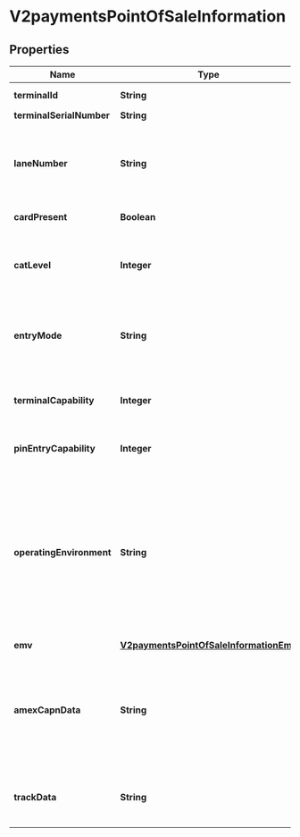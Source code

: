 
# V2paymentsPointOfSaleInformation

## Properties
Name | Type | Description | Notes
------------ | ------------- | ------------- | -------------
**terminalId** | **String** | Identifier for the terminal at your retail location. You can define this value yourself, but consult the processor for requirements.  For Payouts: This field is applicable for CtV.  |  [optional]
**terminalSerialNumber** | **String** | TBD |  [optional]
**laneNumber** | **String** | Identifier for an alternate terminal at your retail location. You define the value for this field.  This field is supported only for MasterCard transactions on FDC Nashville Global. Use the _terminalID_ field to identify the main terminal at your retail location. If your retail location has multiple terminals, use this _alternateTerminalID_ field to identify the terminal used for the transaction.  This field is a pass-through, which means that CyberSource does not check the value or modify the value in any way before sending it to the processor.  |  [optional]
**cardPresent** | **Boolean** | Indicates whether the card is present at the time of the transaction. Possible values:   - **true**: Card is present.  - **false**: Card is not present.  |  [optional]
**catLevel** | **Integer** | Type of cardholder-activated terminal. Possible values:   - 1: Automated dispensing machine  - 2: Self-service terminal  - 3: Limited amount terminal  - 4: In-flight commerce (IFC) terminal  - 5: Radio frequency device  - 6: Mobile acceptance terminal  - 7: Electronic cash register  - 8: E-commerce device at your location  - 9: Terminal or cash register that uses a dialup connection to connect to the transaction processing network  * Applicable only for CTV for Payouts.  |  [optional]
**entryMode** | **String** | Method of entering credit card information into the POS terminal. Possible values:   - contact: Read from direct contact with chip card.  - contactless: Read from a contactless interface using chip data.  - keyed: Manually keyed into POS terminal.  - msd: Read from a contactless interface using magnetic stripe data (MSD).  - swiped: Read from credit card magnetic stripe.  The contact, contactless, and msd values are supported only for EMV transactions. * Applicable only for CTV for Payouts.  |  [optional]
**terminalCapability** | **Integer** | POS terminalâ€™s capability. Possible values:   - 1: Terminal has a magnetic stripe reader only.  - 2: Terminal has a magnetic stripe reader and manual entry capability.  - 3: Terminal has manual entry capability only.  - 4: Terminal can read chip cards.  - 5: Terminal can read contactless chip cards.  The values of 4 and 5 are supported only for EMV transactions. * Applicable only for CTV for Payouts.    |  [optional]
**pinEntryCapability** | **Integer** | A one-digit code that identifies the capability of terminal to capture PINs.  This code does not necessarily mean that a PIN was entered or is included in this message.  For Payouts: This field is applicable for CtV.  |  [optional]
**operatingEnvironment** | **String** | Operating environment. Possible values:   - 0: No terminal used or unknown environment.  - 1: On merchant premises, attended.  - 2: On merchant premises, unattended, or cardholder terminal. Examples: oil, kiosks, self-checkout, home       computer, mobile telephone, personal digital assistant (PDA). Cardholder terminal is supported only for       MasterCard transactions on **CyberSource through VisaNet**.  - 3: Off merchant premises, attended. Examples: portable POS devices at trade shows, at service calls, or in       taxis.  - 4: Off merchant premises, unattended, or cardholder terminal. Examples: vending machines, home computer,       mobile telephone, PDA. Cardholder terminal is supported only for MasterCard transactions on **CyberSource       through VisaNet**.  - 5: On premises of cardholder, unattended.  - 9: Unknown delivery mode.  - S: Electronic delivery of product. Examples: music, software, or eTickets that are downloaded over the       internet.  - T: Physical delivery of product. Examples: music or software that is delivered by mail or by a courier.  This field is supported only for **American Express Direct** and **CyberSource through VisaNet**.  **CyberSource through VisaNet**  For MasterCard transactions, the only valid values are 2 and 4.  |  [optional]
**emv** | [**V2paymentsPointOfSaleInformationEmv**](V2paymentsPointOfSaleInformationEmv.md) |  |  [optional]
**amexCapnData** | **String** | Point-of-sale details for the transaction. This value is returned only for **American Express Direct**. CyberSource generates this value, which consists of a series of codes that identify terminal capability, security data, and specific conditions present at the time the transaction occurred. To comply with the CAPN requirements, this  value must be included in all subsequent follow-on requests, such as captures and follow-on credits.  When you perform authorizations, captures, and credits through CyberSource, CyberSource passes this value from the authorization service to the subsequent services for you. However, when you perform authorizations through CyberSource and perform subsequent services through other financial institutions, you must ensure that your requests for captures and credits include this value.  |  [optional]
**trackData** | **String** | Cardâ€™s track 1 and 2 data. For all processors except FDMS Nashville, this value consists of one of the following:   - Track 1 data  - Track 2 data  - Data for both tracks 1 and 2  For FDMS Nashville, this value consists of one of the following:  - Track 1 data  - Data for both tracks 1 and 2  Example: %B4111111111111111^SMITH/JOHN ^1612101976110000868000000?;4111111111111111&#x3D;16121019761186800000?  |  [optional]



